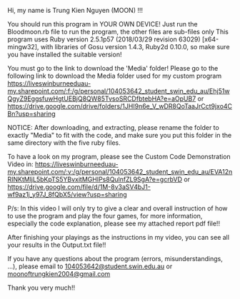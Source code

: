 Hi, my name is Trung Kien Nguyen (MOON) !!!

You should run this program in YOUR OWN DEVICE!
Just run the Bloodmoon.rb file to run the program, the other files are sub-files only
This program uses Ruby version 2.5.1p57 (2018/03/29 revision 63029) [x64-mingw32], with libraries of Gosu version 1.4.3, Ruby2d 0.10.0,
so make sure you have installed the suitable version!

You must go to the link to download the 'Media' folder!
Please go to the following link to download the Media folder used for my custom program
    https://liveswinburneeduau-my.sharepoint.com/:f:/g/personal/104053642_student_swin_edu_au/Ehj51wQgyZ9EggsfuwHgtUEBjQ8QW85TvsoSRCDfbtebHA?e=aOpUB7
or
    https://drive.google.com/drive/folders/1JHI9n6e_V_wDR8QoTaaJrCct9jxo4CBn?usp=sharing

NOTICE: After downloading, and extracting, please rename the folder to exactly 
"Media" to fit with the code, and make sure you put this folder in the same 
directory with the five ruby files.

To have a look on my program, please see the Custom Code Demonstration Video in:
    https://liveswinburneeduau-my.sharepoint.com/:v:/g/personal/104053642_student_swin_edu_au/EVA12nRINKtMljL5bKpTS5YBvxitMGHIPs8QulnfZL9SgA?e=gcrbVD
or
    https://drive.google.com/file/d/1M-8v3aSV4bJ1-wf9az1j_y97J_8fQbX5/view?usp=sharing

P/s: In this video I will only try to give a clear and overall instruction of how to use the program and play the four games, for more information, especially the code explanation, please see my attached report pdf file!!

After finishing your playings as the instructions in my video, you can see all your results in the Output.txt file!!

If you have any questions about the program (errors, misunderstandings, ...), please email to 104053642@student.swin.edu.au or moonoftrungkien2004@gmail.com

Thank you very much!!